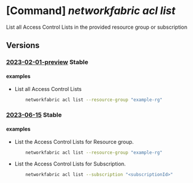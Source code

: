 # [Command] _networkfabric acl list_

List all Access Control Lists in the provided resource group or subscription

## Versions

### [2023-02-01-preview](/Resources/mgmt-plane/L3N1YnNjcmlwdGlvbnMve30vcHJvdmlkZXJzL21pY3Jvc29mdC5tYW5hZ2VkbmV0d29ya2ZhYnJpYy9hY2Nlc3Njb250cm9sbGlzdHM=/2023-02-01-preview.xml) **Stable**

<!-- mgmt-plane /subscriptions/{}/providers/microsoft.managednetworkfabric/accesscontrollists 2023-02-01-preview -->
<!-- mgmt-plane /subscriptions/{}/resourcegroups/{}/providers/microsoft.managednetworkfabric/accesscontrollists 2023-02-01-preview -->

#### examples

- List all Access Control Lists
    ```bash
        networkfabric acl list --resource-group "example-rg"
    ```

### [2023-06-15](/Resources/mgmt-plane/L3N1YnNjcmlwdGlvbnMve30vcHJvdmlkZXJzL21pY3Jvc29mdC5tYW5hZ2VkbmV0d29ya2ZhYnJpYy9hY2Nlc3Njb250cm9sbGlzdHM=/2023-06-15.xml) **Stable**

<!-- mgmt-plane /subscriptions/{}/providers/microsoft.managednetworkfabric/accesscontrollists 2023-06-15 -->
<!-- mgmt-plane /subscriptions/{}/resourcegroups/{}/providers/microsoft.managednetworkfabric/accesscontrollists 2023-06-15 -->

#### examples

- List the Access Control Lists for Resource group.
    ```bash
        networkfabric acl list --resource-group "example-rg"
    ```

- List the Access Control Lists for Subscription.
    ```bash
        networkfabric acl list --subscription "<subscriptionId>"
    ```
